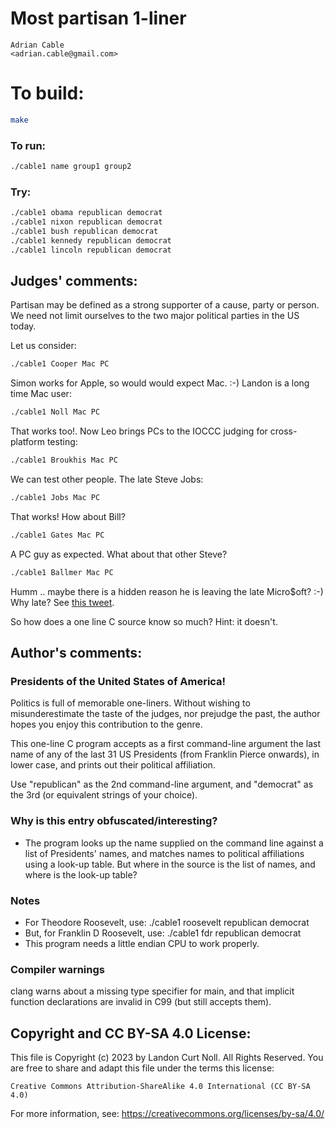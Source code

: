 # Most partisan 1-liner

    Adrian Cable  
    <adrian.cable@gmail.com>  

# To build:

```sh
make
```

### To run:

```sh
./cable1 name group1 group2
```

### Try:

```sh
./cable1 obama republican democrat
./cable1 nixon republican democrat
./cable1 bush republican democrat
./cable1 kennedy republican democrat
./cable1 lincoln republican democrat
```

## Judges' comments:

Partisan may be defined as a strong supporter of a cause, party or person.
We need not limit ourselves to the two major political parties in the US today.

Let us consider:

```sh
./cable1 Cooper Mac PC
```

Simon works for Apple, so would would expect Mac.  :-)
Landon is a long time Mac user:

```sh
./cable1 Noll Mac PC
```

That works too!.  Now Leo brings PCs to the IOCCC judging for cross-platform
testing:

```sh
./cable1 Broukhis Mac PC
```

We can test other people.  The late Steve Jobs:

```sh
./cable1 Jobs Mac PC
```

That works!  How about Bill?

```sh
./cable1 Gates Mac PC
```

A PC guy as expected.  What about that other Steve?

```sh
./cable1 Ballmer Mac PC
```

Humm .. maybe there is a hidden reason he is leaving the late Micro$oft? :-)
Why late?  See [this tweet](https://twitter.com/landonnoll/status/401582967123742720).

So how does a one line C source know so much?  Hint: it doesn't.

## Author's comments:

### Presidents of the United States of America!

Politics is full of memorable one-liners. Without wishing to misunderestimate the taste of the judges, nor prejudge the past, the author hopes you enjoy this contribution to the genre.

This one-line C program accepts as a first command-line argument the last name of any of the last 31 US Presidents (from Franklin Pierce onwards), in lower case, and prints out their political affiliation.

Use "republican" as the 2nd command-line argument, and "democrat" as the 3rd (or equivalent strings of your choice).

### Why is this entry obfuscated/interesting?

- The program looks up the name supplied on the command line against a list of Presidents' names, and matches names to political affiliations using a look-up table. But where in the source is the list of names, and where is the look-up table?

### Notes

- For Theodore Roosevelt, use: ./cable1 roosevelt republican democrat
- But, for Franklin D Roosevelt, use: ./cable1 fdr republican democrat
- This program needs a little endian CPU to work properly.

### Compiler warnings

clang warns about a missing type specifier for main, and that implicit function declarations are invalid in C99 (but still accepts them).

## Copyright and CC BY-SA 4.0 License:

This file is Copyright (c) 2023 by Landon Curt Noll.  All Rights Reserved.
You are free to share and adapt this file under the terms this license:

    Creative Commons Attribution-ShareAlike 4.0 International (CC BY-SA 4.0)

For more information, see: https://creativecommons.org/licenses/by-sa/4.0/
